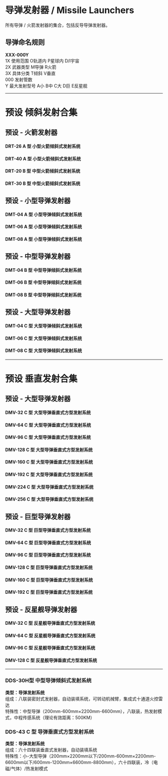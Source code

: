 # 导弹发射器 / Missile Launchers

所有导弹 / 火箭发射器的集合，包括反导导弹发射器。



## 导弹命名规则

**XXX-000Y**  
1X 使用范围 O轨道内 P星球内 D/I宇宙    
2X 武器类型 M导弹 R火箭  
3X 具体分类 T倾斜 V垂直  
000 发射管数  
Y 最大发射型号 A小 B中 C大 D巨 E反星舰  

----

# 预设 倾斜发射合集

## 预设 - 火箭发射器

#### DRT-26 A 型 小型火箭倾斜式发射系统

#### DRT-40 A 型 小型火箭倾斜式发射系统


#### DRT-20 B 型 中型火箭倾斜式发射系统

#### DRT-30 B 型 中型火箭倾斜式发射系统



## 预设 - 小型导弹发射器

#### DMT-04 A 型 小型导弹倾斜式发射系统

#### DMT-06 A 型 小型导弹倾斜式发射系统

#### DMT-08 A 型 小型导弹倾斜式发射系统



## 预设 - 中型导弹发射器

#### DMT-04 B 型 中型导弹倾斜式发射系统

#### DMT-06 B 型 中型导弹倾斜式发射系统

#### DMT-08 B 型 中型导弹倾斜式发射系统



## 预设 - 大型导弹发射器

#### DMT-04 C 型 大型导弹倾斜式发射系统

#### DMT-06 C 型 大型导弹倾斜式发射系统

#### DMT-08 C 型 大型导弹倾斜式发射系统

----

# 预设 垂直发射合集

## 预设 - 大型导弹发射器

#### DMV-32 C 型 大型导弹垂直式方型发射系统

#### DMV-64 C 型 大型导弹垂直式方型发射系统

#### DMV-96 C 型 大型导弹垂直式方型发射系统

#### DMV-128 C 型 大型导弹垂直式方型发射系统

#### DMV-160 C 型 大型导弹垂直式方型发射系统

#### DMV-192 C 型 大型导弹垂直式方型发射系统

#### DMV-224 C 型 大型导弹垂直式方型发射系统

#### DMV-256 C 型 大型导弹垂直式方型发射系统


## 预设 - 巨型导弹发射器

#### DMV-32 C 型 巨型导弹垂直式方型发射系统

#### DMV-64 C 型 巨型导弹垂直式方型发射系统

#### DMV-96 C 型 巨型导弹垂直式方型发射系统

#### DMV-128 C 型 巨型导弹垂直式方型发射系统

#### DMV-160 C 型 巨型导弹垂直式方型发射系统

#### DMV-192 C 型 巨型导弹垂直式方型发射系统


## 预设 - 反星舰导弹发射器

#### DMV-32 C 型 反星舰导弹垂直式方型发射系统

#### DMV-64 C 型 反星舰导弹垂直式方型发射系统

#### DMV-96 C 型 反星舰导弹垂直式方型发射系统

#### DMV-128 C 型 反星舰导弹垂直式方型发射系统

----

### DDS-30H型 中型导弹倾斜式发射系统

**类型：导弹发射系统**  
组成：八联装密封式发射器，自动装填系统，可转动机械臂，集成式十通道火控雷达  
特殊性：中型导弹（200mm-600mm×2200mm-6600mm），八联装，热发射模式，中程传感系统（理论有效距离：500KM）

### DDS-43 C 型 导弹垂直式方型发射系统

**类型：导弹发射系统**  
组成：六十四联装垂直式发射器，自动装填系统  
特殊性：小-大型导弹（200mm×2200mm以下/200mm-600mm×2200mm-6600mm以下/600mm-1200mm×6600mm-8800mm），六十四联装，冷（电磁/气体）/热发射模式

